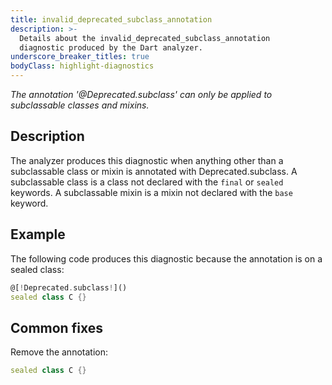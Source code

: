 ```yaml
---
title: invalid_deprecated_subclass_annotation
description: >-
  Details about the invalid_deprecated_subclass_annotation
  diagnostic produced by the Dart analyzer.
underscore_breaker_titles: true
bodyClass: highlight-diagnostics
---
```


_The annotation '@Deprecated.subclass' can only be applied to subclassable
classes and mixins._

## Description

The analyzer produces this diagnostic when anything other than a
subclassable class or mixin is annotated with
Deprecated.subclass. A subclassable
class is a class not declared with the `final` or `sealed` keywords. A
subclassable mixin is a mixin not declared with the `base` keyword.

## Example

The following code produces this diagnostic because the annotation is on a
sealed class:

```dart
@[!Deprecated.subclass!]()
sealed class C {}
```

## Common fixes

Remove the annotation:

```dart
sealed class C {}
```
